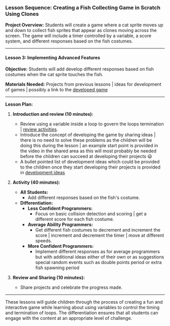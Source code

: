 ### Lesson Sequence: Creating a Fish Collecting Game in Scratch Using Clones

**Project Overview:** Students will create a game where a cat sprite moves up and down to collect fish sprites that appear as clones moving across the screen. The game will include a timer controlled by a variable, a score system, and different responses based on the fish costumes.

---

#### Lesson 3: Implementing Advanced Features

**Objective:** Students will add develop different responses based on fish costumes when the cat sprite touches the fish.

**Materials Needed:** Projects from previous lessons | ideas for development of games | possibly a link to the [developed game](https://scratch.mit.edu/projects/1045343400/)

---

**Lesson Plan:**

1. **Introduction and review (10 minutes):**
   - Review using a variable inside a loop to govern the loops termination | [review activities](review.md).
   - Introduce the concept of developing the game by sharing ideas | there is no need to solve these problems as the children will be doing this during the lesson | an example start point is provided in the video in the shared area as this will most probably be needed before the children can succeed at developing their projects 😃
   - A bullet pointed list of development ideas which could be provided to the children once they start developing their projects is provided in [development ideas](development.md)

2. **Activity (40 minutes):**
   - **All Students:**
     - Add different responses based on the fish's costume.
   - **Differentiation:**
     - **Less Confident Programmers:**
       - Focus on basic collision detection and scoring | get a different score for each fish costume.
     - **Average Ability Programmers:**
       - Get different fish costumes to decrement and increment the score | increment and decrement the timer | move at different speeds.
     - **More Confident Programmers:**
       - Implement different responses as for average programmers but with additional ideas either of their own or as suggestions special random events such as double points period or extra fish spawning period

3. **Review and Sharing (10 minutes):**
   - Share projects and celebrate the progress made.

---

These lessons will guide children through the process of creating a fun and interactive game while learning about using variables to control the timing and termination of loops. The differentiation ensures that all students can engage with the content at an appropriate level of challenge.
